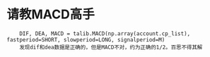 # 请教MACD高手

        DIF, DEA, MACD = talib.MACD(np.array(account.cp_list), fastperiod=SHORT, slowperiod=LONG, signalperiod=M)
        发现dif和dea数据是正确的，但是MACD不对，约为正确的1/2。百思不得其解